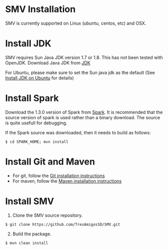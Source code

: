# SMV Installation

SMV is currently supported on Linux (ubuntu, centos, etc) and OSX.

# Install JDK
SMV requires Sun Java JDK version 1.7 or 1.8.  This has not been tested with OpenJDK.
Download Java JDK from [JDK](http://www.oracle.com/technetwork/java/javase/downloads/jdk7-downloads-1880260.html)

For Ubuntu, please make sure to set the Sun java jdk as the default (See [Install JDK on Ubuntu](https://www.digitalocean.com/community/tutorials/how-to-install-java-on-ubuntu-with-apt-get) for details)

# Install Spark
Download the 1.3.0 version of Spark from [Spark](http://spark.apache.org/downloads.html).
It is recommended that the source version of spark is used rather than a binary download.
The source is quite usefull for debugging.

If the Spark source was downloaded, then it needs to build as follows:
```
$ cd SPARK_HOME; mvn install
```

# Install Git and Maven

* For git, follow the [Git installation instructions](https://git-scm.com/book/en/v2/Getting-Started-Installing-Git)
* For maven, follow the [Maven installation instructions](http://maven.apache.org/install.html)


# Install SMV

1. Clone the SMV source repository.

```shell
$ git clone https://github.com/TresAmigosSD/SMV.git
```

2. Build the package.

```shell
$ mvn clean install
```

